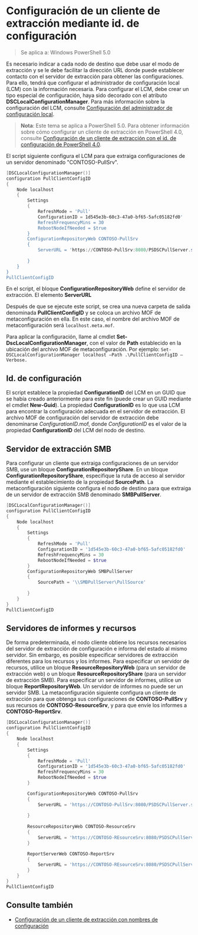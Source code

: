 # Configuración de un cliente de extracción mediante id. de configuración

> Se aplica a: Windows PowerShell 5.0

Es necesario indicar a cada nodo de destino que debe usar el modo de extracción y se le debe facilitar la dirección URL donde puede establecer contacto con el servidor de extracción para obtener las configuraciones. Para ello, tendrá que configurar el administrador de configuración local (LCM) con la información necesaria. Para configurar el LCM, debe crear un tipo especial de configuración, haya sido decorado con el atributo **DSCLocalConfigurationManager**. Para más información sobre la configuración del LCM, consulte [Configuración del administrador de configuración local](metaConfig.md).

> **Nota**: Este tema se aplica a PowerShell 5.0. Para obtener información sobre cómo configurar un cliente de extracción en PowerShell 4.0, consulte [Configuración de un cliente de extracción con el id. de configuración de PowerShell 4.0](pullClientConfigID4.md).

El script siguiente configura el LCM para que extraiga configuraciones de un servidor denominado "CONTOSO-PullSrv".

```powershell
[DSCLocalConfigurationManager()]
configuration PullClientConfigID
{
    Node localhost
    {
        Settings
        {
            RefreshMode = 'Pull'
            ConfigurationID = 1d545e3b-60c3-47a0-bf65-5afc05182fd0'
            RefreshFrequencyMins = 30 
            RebootNodeIfNeeded = $true
        }
        ConfigurationRepositoryWeb CONTOSO-PullSrv
        {
            ServerURL = 'https://CONTOSO-PullSrv:8080/PSDSCPullServer.svc'
            
        }      
    }
}
PullClientConfigID
```

En el script, el bloque **ConfigurationRepositoryWeb** define el servidor de extracción. El elemento **ServerURL**

Después de que se ejecute este script, se crea una nueva carpeta de salida denominada **PullClientConfigID** y se coloca un archivo MOF de metaconfiguración en ella. En este caso, el nombre del archivo MOF de metaconfiguración será `localhost.meta.mof`.

Para aplicar la configuración, llame al cmdlet **Set-DscLocalConfigurationManager**, con el valor de **Path** establecido en la ubicación del archivo MOF de metaconfiguración. Por ejemplo: `Set-DSCLocalConfigurationManager localhost –Path .\PullClientConfigID –Verbose.`

## Id. de configuración

El script establece la propiedad **ConfigurationID** del LCM en un GUID que se había creado anteriormente para este fin (puede crear un GUID mediante el cmdlet **New-Guid**). La propiedad **ConfigurationID** es lo que usa LCM para encontrar la configuración adecuada en el servidor de extracción. El archivo MOF de configuración del servidor de extracción debe denominarse _ConfigurationID_.mof, donde _ConfigurationID_ es el valor de la propiedad **ConfigurationID** del LCM del nodo de destino.

## Servidor de extracción SMB

Para configurar un cliente que extraiga configuraciones de un servidor SMB, use un bloque **ConfigurationRepositoryShare**. En un bloque **ConfigurationRepositoryShare**, especifique la ruta de acceso al servidor mediante el establecimiento de la propiedad **SourcePath**. La metaconfiguración siguiente configura el nodo de destino para que extraiga de un servidor de extracción SMB denominado **SMBPullServer**.

```powershell
[DSCLocalConfigurationManager()]
configuration PullClientConfigID
{
    Node localhost
    {
        Settings
        {
            RefreshMode = 'Pull'
            ConfigurationID = '1d545e3b-60c3-47a0-bf65-5afc05182fd0'
            RefreshFrequencyMins = 30 
            RebootNodeIfNeeded = $true
        }
        ConfigurationRepositoryWeb SMBPullServer
        {
            SourcePath = '\\SMBPullServer\PullSource'
            
        }     
    }
}
PullClientConfigID
```

## Servidores de informes y recursos

De forma predeterminada, el nodo cliente obtiene los recursos necesarios del servidor de extracción de configuración e informa del estado al mismo servidor. Sin embargo, es posible especificar servidores de extracción diferentes para los recursos y los informes.
Para especificar un servidor de recursos, utilice un bloque **ResourceRepositoryWeb** (para un servidor de extracción web) o un bloque **ResourceRepositoryShare** (para un servidor de extracción SMB).
Para especificar un servidor de informes, utilice un bloque **ReportRepositoryWeb**. Un servidor de informes no puede ser un servidor SMB.
La metaconfiguración siguiente configura un cliente de extracción para que obtenga sus configuraciones de **CONTOSO-PullSrv** y sus recursos de **CONTOSO-ResourceSrv**, y para que envíe los informes a **CONTOSO-ReportSrv**.

```powershell
[DSCLocalConfigurationManager()]
configuration PullClientConfigID
{
    Node localhost
    {
        Settings
        {
            RefreshMode = 'Pull'
            ConfigurationID = '1d545e3b-60c3-47a0-bf65-5afc05182fd0'
            RefreshFrequencyMins = 30 
            RebootNodeIfNeeded = $true
        }

        ConfigurationRepositoryWeb CONTOSO-PullSrv
        {
            ServerURL = 'https://CONTOSO-PullSrv:8080/PSDSCPullServer.svc'
            
        }
        
        ResourceRepositoryWeb CONTOSO-ResourceSrv
        {
            ServerURL = 'https://CONTOSO-REsourceSrv:8080/PSDSCPullServer.svc'
        }

        ReportServerWeb CONTOSO-ReportSrv
        {
            ServerURL = 'https://CONTOSO-REsourceSrv:8080/PSDSCPullServer.svc'
        }
    }
}
PullClientConfigID
```

## Consulte también

* [Configuración de un cliente de extracción con nombres de configuración](pullClientConfigNames.md)<!--HONumber=Feb16_HO4-->
